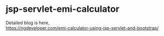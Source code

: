 # jsp-servlet-emi-calculator
Detailed blog is here,
<br>
https://ngdeveloper.com/emi-calculator-using-jsp-servlet-and-bootstrap/
